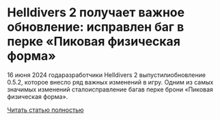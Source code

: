 # Helldivers 2 получает важное обновление: исправлен баг в перке «Пиковая физическая форма»



16 июня 2024 годаразработчики Helldivers 2 выпустилиобновление 0.5.2, которое внесло ряд важных изменений в игру. Одним из самых значимых изменений сталоисправление багав перке брони «Пиковая физическая форма».

[Читать статью полностью](https://xyberbara.com/gaming/ispravlen-bag-v-perke-pikovaya-fizicheskaya-forma-v-helldivers-2/)
